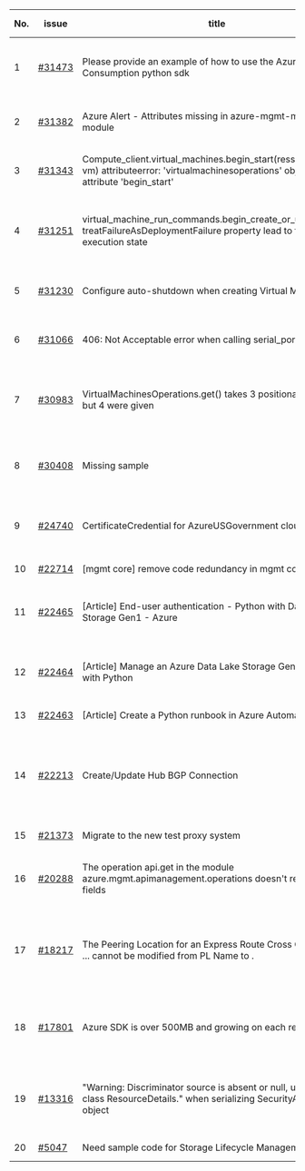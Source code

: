 | No. | issue | title | labels | assignees | bot advice | created date |
| ------ | ------ | ------ | ------ | ------ | ------ | :-----: |
|1|[#31473](https://github.com/Azure/azure-sdk-for-python/issues/31473)|Please provide an example of how to use the Azure Consumption python sdk|feature-request, Mgmt, customer-reported, CXP Attention|msyyc|new comment|2023-08-04|
|2|[#31382](https://github.com/Azure/azure-sdk-for-python/issues/31382)|Azure Alert - Attributes missing in azure-mgmt-monitor module|question, Mgmt, customer-reported, needs-author-feedback|msyyc||2023-07-31|
|3|[#31343](https://github.com/Azure/azure-sdk-for-python/issues/31343)|Compute_client.virtual_machines.begin_start(ressource_group, vm) attributeerror: 'virtualmachinesoperations' object has no attribute 'begin_start'|question, Mgmt, customer-reported, needs-team-attention|msyyc|new comment|2023-07-27|
|4|[#31251](https://github.com/Azure/azure-sdk-for-python/issues/31251)|virtual_machine_run_commands.begin_create_or_update with treatFailureAsDeploymentFailure property lead to failed execution state|question, Compute - VM, Mgmt, customer-reported, needs-team-attention|msyyc|no reply > 7|2023-07-21|
|5|[#31230](https://github.com/Azure/azure-sdk-for-python/issues/31230)|Configure auto-shutdown when creating Virtual Machine|question, Mgmt, customer-reported, needs-team-attention|msyyc|no reply > 7|2023-07-20|
|6|[#31066](https://github.com/Azure/azure-sdk-for-python/issues/31066)|406: Not Acceptable error when calling serial_ports.connect()|question, Mgmt, customer-reported, needs-team-attention|msyyc|no reply > 7|2023-07-11|
|7|[#30983](https://github.com/Azure/azure-sdk-for-python/issues/30983)|VirtualMachinesOperations.get() takes 3 positional arguments but 4 were given|question, Mgmt, customer-reported, no-recent-activity, needs-author-feedback|msyyc||2023-07-01|
|8|[#30408](https://github.com/Azure/azure-sdk-for-python/issues/30408)|Missing sample|Docs, ARM, Mgmt, customer-reported, needs-team-attention|msyyc|no reply > 7|2023-05-16|
|9|[#24740](https://github.com/Azure/azure-sdk-for-python/issues/24740)|CertificateCredential for AzureUSGovernment cloud|feature-request, Operations Management, Mgmt, needs-team-attention|BigCat20196, msyyc|new comment|2022-06-07|
|10|[#22714](https://github.com/Azure/azure-sdk-for-python/issues/22714)|[mgmt core] remove code redundancy in mgmt core polling|Mgmt, Azure.Mgmt.Core|msyyc|new issue|2022-01-21|
|11|[#22465](https://github.com/Azure/azure-sdk-for-python/issues/22465)|[Article] End-user authentication - Python with Data Lake Storage Gen1 - Azure|Storage, Docs, Client, Mgmt, Data Lake Storage Gen1, Resources|tasherif-msft, msyyc|no reply > 7|2022-01-12|
|12|[#22464](https://github.com/Azure/azure-sdk-for-python/issues/22464)|[Article] Manage an Azure Data Lake Storage Gen1 account with Python|Storage, Docs, Client, Mgmt, Data Lake Storage Gen1, Resources|tasherif-msft, msyyc|no reply > 7|2022-01-12|
|13|[#22463](https://github.com/Azure/azure-sdk-for-python/issues/22463)|[Article] Create a Python runbook in Azure Automation|Docs, Compute, Mgmt, Resources|msyyc|no reply > 7|2022-01-12|
|14|[#22213](https://github.com/Azure/azure-sdk-for-python/issues/22213)|Create/Update Hub BGP Connection|question, Network, Service Attention, Mgmt, customer-reported, needs-team-attention, Network - Virtual WAN|msyyc|new comment|2021-12-17|
|15|[#21373](https://github.com/Azure/azure-sdk-for-python/issues/21373)|Migrate to the new test proxy system|Mgmt, Epic, MQ|msyyc|no reply > 7|2021-10-22|
|16|[#20288](https://github.com/Azure/azure-sdk-for-python/issues/20288)|The operation api.get in the module azure.mgmt.apimanagement.operations doesn't return all the fields|bug, API Management, Mgmt, customer-reported|BigCat20196, msyyc|new comment|2021-08-16|
|17|[#18217](https://github.com/Azure/azure-sdk-for-python/issues/18217)|The Peering Location for an Express Route Cross Connection ... cannot be modified from PL Name to .|bug, Network - ExpressRoute, Service Attention, Mgmt, customer-reported, needs-team-attention|msyyc|new comment|2021-04-22|
|18|[#17801](https://github.com/Azure/azure-sdk-for-python/issues/17801)|Azure SDK is over 500MB and growing on each release.|question, Network, Service Attention, Mgmt, customer-reported, needs-team-attention|lmazuel, msyyc, iscai-msft|new comment|2021-04-05|
|19|[#13316](https://github.com/Azure/azure-sdk-for-python/issues/13316)|"Warning: Discriminator source is absent or null, use base class ResourceDetails." when serializing SecurityAssessment object|question, Security, Service Attention, Mgmt, customer-reported, needs-team-attention|msyyc|new comment|2020-08-25|
|20|[#5047](https://github.com/Azure/azure-sdk-for-python/issues/5047)|Need sample code for Storage Lifecycle Management|Docs, Mgmt|msyyc|new comment|2019-05-02|
